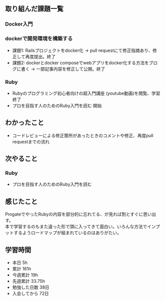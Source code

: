 ## 取り組んだ課題一覧
### Docker入門
### dockerで開発環境を構築する
- 課題1: Railsプロジェクトをdocker化 → pull requestにて修正指摘あり、修正して再度提出。終了
- 課題2: dockerとdocker composeでwebアプリをdocker化する方法をブログに書く → 一部記事内容を修正して公開。終了

### Ruby
- Rubyのプログラミング初心者向けの超入門講座 (youtube動画)を閲覧、学習 終了
- プロを目指す人のためのRuby入門を読む 開始

## わかったこと
- コードレビューによる修正箇所があったときのコメントや修正、再度pull requestまでの流れ

## 次やること
### Ruby
- プロを目指す人のためのRuby入門を読む

## 感じたこと
ProgateでやったRubyの内容を部分的に忘れてる、が見れば割とすぐに思い出す。  
本で学習するのもまた違った形で頭に入ってきて面白い。いろんな方法でインプットするようロードマップが組まれているのはありがたい。

## 学習時間
- 本日 5h
- 累計 161h
- 今週累計 19h
- 先週累計 33.75h
- 勉強した日数 38日
- 入会してから 72日 
